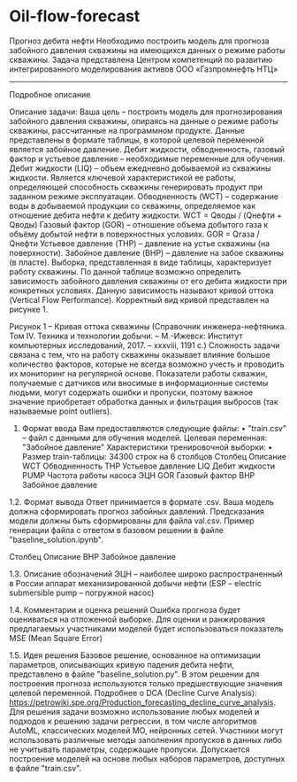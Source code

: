 # Oil-flow-forecast

Прогноз дебита нефти
Необходимо построить модель для прогноза забойного давления скважины на имеющихся данных о режиме работы скважины.
Задача представлена Центром компетенций по развитию интегрированного моделирования активов ООО «Газпромнефть НТЦ»

---------------------------------------------------------------------------------------------------------------------------------------
Подробное описание

Описание задачи:
Ваша цель – построить модель для прогнозирования забойного давления скважины, опираясь на данные о режиме работы скважины, рассчитанные на программном продукте.
Данные представлены в формате таблицы, в которой целевой переменной является забойное давление. Дебит жидкости, обводненность, газовый фактор и устьевое давление – необходимые переменные для обучения.
Дебит жидкости (LIQ) – объем ежедневно добываемой из скважины жидкости. Является ключевой характеристикой ее работы, определяющей способность скважины генерировать продукт при заданном режиме эксплуатации.
Обводненность (WCT) – содержание воды в добываемой продукции со скважины, определяемое как отношение дебита нефти к дебиту жидкости.
WCT = Qводы / (Qнефти + Qводы) 
Газовый фактор (GOR) – отношение объема добытого газа к объёму добытой нефти в поверхностных условиях.
GOR = Qгаза / Qнефти
Устьевое давление (THP) – давление на устье скважины (на поверхности).
Забойное давление (BHP) – давление на забое скважины (в пласте).
Выборка, представленная в виде таблицы, характеризует работу скважины. По данной таблице возможно определить зависимость забойного давления скважины от его дебита жидкости при конкретных условиях. Данную зависимость называют кривой оттока (Vertical Flow Performance).
Корректный вид кривой представлен на рисунке 1.

Рисунок 1 – Кривая оттока скважины (Справочник инженера-нефтяника. Том IV. Техника и технологии добычи. – М.-Ижевск: Институт компьютерных исследований, 2017. – xxxviii, 1191 c.) 
Сложность задачи связана с тем, что на работу скважины оказывает влияние большое количество факторов, которые не всегда возможно учесть и проводить их мониторинг на регулярной основе. 
Показатели работы скважин, получаемые с датчиков или вносимые в информационные системы людьми, могут содержать ошибки и пропуски, поэтому важное значение приобретает обработка данных и фильтрация выбросов (так называемые point outliers). 

1. Формат ввода
Вам предоставляются следующие файлы:
    • "train.csv" – файл с данными для обучения моделей.
Целевая переменная: "Забойное давление"
Характеристики тренировочной выборки:
    • Размер train-таблицы: 34300 строк на 6 столбцов
Столбец
Описание
WCT
Обводненность
THP
Устьевое давление
LIQ
Дебит жидкости
PUMP
Частота работы насоса ЭЦН
GOR
Газовый фактор
BHP
Забойное давление

1.2. Формат вывода
Ответ принимается в формате .csv. Ваша модель должна сформировать прогноз забойных давлений. Предсказания модели должны быть сформированы для файла val.csv. Пример генерации файла с ответом в базовом решении в файле "baseline_solution.ipynb".

Столбец
Описание
BHP
Забойное давление

1.3. Описание обозначений
ЭЦН – наиболее широко распространенный в России аппарат механизированной добычи нефти (ESP – electric submersible pump – погружной насос)

1.4. Комментарии и оценка решений
Ошибка прогноза будет оцениваться на отложенной выборке. Для оценки и ранжирования предлагаемых участниками моделей будет использоваться показатель MSE (Mean Square Error)

1.5. Идея решения
Базовое решение, основанное на оптимизации параметров, описывающих кривую падения дебита нефти, представлено в файле "baseline_solution.py". В этом решении для построения прогноза используются только предшествующие значения целевой переменной.
Подробнее о DCA (Decline Curve Analysis): https://petrowiki.spe.org/Production_forecasting_decline_curve_analysis.
Для решения задачи возможно использование любых моделей и подходов к решению задачи регрессии, в том числе алгоритмов AutoML, классических моделей МО, нейронных сетей. Участники могут использовать различные методы заполнения пропусков в данных либо не учитывать параметры, содержащие пропуски. Допускается построение моделей на основе любых наборов параметров, доступных в файле "train.csv".
